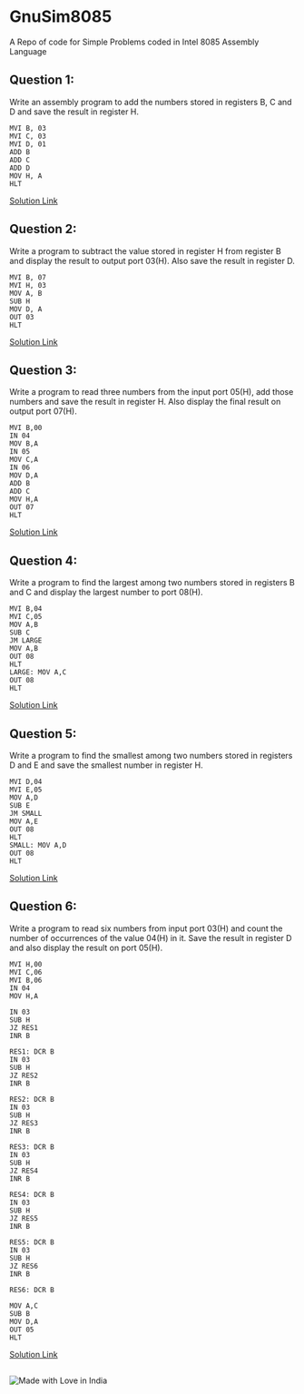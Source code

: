 # GnuSim8085
A Repo of code for Simple Problems coded in Intel 8085 Assembly Language

## Question 1:

Write an assembly program to add the numbers stored in registers B, C and D and save the result in register H.
```
MVI B, 03
MVI C, 03
MVI D, 01
ADD B
ADD C
ADD D
MOV H, A
HLT
```

[Solution Link](https://github.com/hunterz-killer/GnuSim8085/blob/Main/Qn-1)


## Question 2:
Write a program to subtract the value stored in register H from register B and display the result to output port 03(H). Also save the result in register D.
```
MVI B, 07
MVI H, 03
MOV A, B
SUB H
MOV D, A
OUT 03
HLT
```


[Solution Link](https://github.com/hunterz-killer/GnuSim8085/blob/Main/Qn-2)

## Question 3:

Write  a  program  to  read  three  numbers  from  the  input  port  05(H),  add  those numbers  and  save  the  result  in  register  H.  Also  display  the  final  result  on output port 07(H). 
```
MVI B,00
IN 04
MOV B,A
IN 05
MOV C,A
IN 06
MOV D,A
ADD B
ADD C
MOV H,A
OUT 07
HLT
```

[Solution Link](https://github.com/hunterz-killer/GnuSim8085/blob/Main/Qn-3)

## Question 4:

Write a program to find the largest among two numbers stored in registers B and C and display the largest number to port 08(H). 
```
MVI B,04
MVI C,05
MOV A,B
SUB C
JM LARGE
MOV A,B
OUT 08
HLT
LARGE: MOV A,C
OUT 08
HLT 
```

[Solution Link](https://github.com/hunterz-killer/GnuSim8085/blob/Main/Qn-4)

## Question 5:

Write a program to find the smallest among two numbers stored in registers D and E and save the smallest number in register H. 
```
MVI D,04
MVI E,05
MOV A,D
SUB E
JM SMALL
MOV A,E
OUT 08
HLT
SMALL: MOV A,D
OUT 08
HLT 
```

[Solution Link](https://github.com/hunterz-killer/GnuSim8085/blob/Main/Qn-5)

## Question 6:

Write  a  program  to  read  six  numbers  from  input  port  03(H)  and  count  the number of occurrences of the value 04(H) in it. Save the result in register D and also display the result on port 05(H). 
```
MVI H,00
MVI C,06
MVI B,06
IN 04
MOV H,A

IN 03
SUB H
JZ RES1
INR B

RES1: DCR B
IN 03
SUB H
JZ RES2
INR B

RES2: DCR B
IN 03
SUB H
JZ RES3
INR B

RES3: DCR B
IN 03
SUB H
JZ RES4
INR B

RES4: DCR B
IN 03
SUB H
JZ RES5
INR B

RES5: DCR B
IN 03
SUB H
JZ RES6
INR B

RES6: DCR B

MOV A,C
SUB B
MOV D,A
OUT 05
HLT
```

[Solution Link](https://github.com/hunterz-killer/GnuSim8085/blob/Main/Qn-6)

##  
![Made with Love in India](https://madewithlove.org.in/badge.svg)
